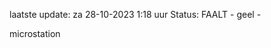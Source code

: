 laatste update: 
za 28-10-2023  1:18   uur 
Status: FAALT - geel - 
<div class="service Y">microstation</div>